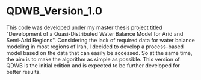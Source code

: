 # QDWB_Version_1.0
This code was developed under my master thesis project titled "Development of a Quasi-Distributed Water Balance Model for Arid and Semi-Arid Regions".
Considering the lack of required data for water balance modeling in most regions of Iran, I decided to develop a process-based model based on the data that can easily be accessed. So at the same time, the aim is to make the algorithm as simple as possible.
This version of QDWB is the initial edition and is expected to be further developed for better results.

